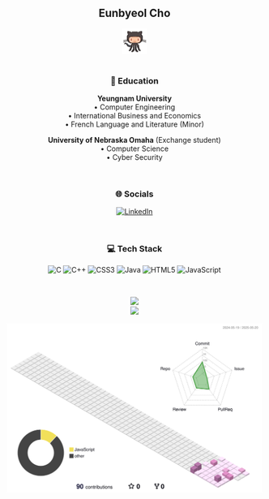 <div align="center">
 
 ## Eunbyeol Cho
 <img src="octocat.gif" alt="octocat" width="50" />
 </div> <br>
 
<div align="center">
 
 ### 📖 Education 

**Yeungnam University** 
<br>
•  Computer Engineering <br>
•  International Business and Economics <br>
•  French Language and Literature (Minor) <br>
  
**University of Nebraska Omaha** (Exchange student) <br>
•  Computer Science <br>
•  Cyber Security <br>

</div> <br>

<div align="center">
 
 ### 🌐 Socials
[![LinkedIn](https://img.shields.io/badge/LinkedIn-%230077B5.svg?logo=linkedin&logoColor=white)](https://www.linkedin.com/in/eunbyeolcho) 
</div> <br>

<div align="center">
 
### 💻 Tech Stack
![C](https://img.shields.io/badge/c-%2300599C.svg?style=flat-square&logo=c&logoColor=white) ![C++](https://img.shields.io/badge/c++-%2300599C.svg?style=flat-square&logo=c%2B%2B&logoColor=white) ![CSS3](https://img.shields.io/badge/css3-%231572B6.svg?style=flat-square&logo=css3&logoColor=white) ![Java](https://img.shields.io/badge/java-%23ED8B00.svg?style=flat-square&logo=openjdk&logoColor=white) ![HTML5](https://img.shields.io/badge/html5-%23E34F26.svg?style=flat-square&logo=html5&logoColor=white) ![JavaScript](https://img.shields.io/badge/javascript-%23323330.svg?style=flat-square&logo=javascript&logoColor=%23F7DF1E) 
</div> <br>

<div align="center">

![](https://github-readme-stats.vercel.app/api/top-langs/?username=eveveev&theme=default&hide_border=false&include_all_commits=false&count_private=false&layout=compact)
<br>
![](https://github-readme-stats.vercel.app/api?username=eveveev&theme=default&hide_border=false&include_all_commits=false&count_private=false)
<br>

![](./profile-3d-contrib/profile-season-animate.svg)

</div> <br>
